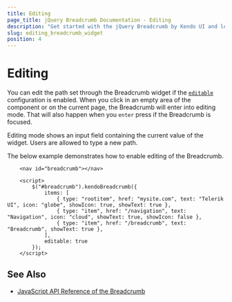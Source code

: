 ```yaml
---
title: Editing
page_title: jQuery Breadcrumb Documentation - Editing
description: "Get started with the jQuery Breadcrumb by Kendo UI and learn how to enable editing and alter the Breadcrumb value."
slug: editing_breadcrumb_widget
position: 4
---
```


# Editing

You can edit the path set through the Breadcrumb widget if the [`editable`](/api/javascript/ui/breadcrumb/configuration/editable) configuration is enabled. When you click in an empty area of the component or on the current page, the Breadcrumb will enter into editing mode. That will also happen when you `enter` press if the Breadcrumb is focused.

Editing mode shows an input field containing the current value of the widget. Users are allowed to type a new path.

The below example demonstrates how to enable editing of the Breadcrumb.

```dojo
    <nav id="breadcrumb"></nav>

    <script>
        $("#breadcrumb").kendoBreadcrumb({
            items: [
                { type: "rootitem", href: "mysite.com", text: "Telerik UI", icon: "globe", showIcon: true, showText: true },
                { type: "item", href: "/navigation", text: "Navigation", icon: "cloud", showText: true, showIcon: false },
                { type: "item", href: "/breadcrumb", text: "Breadcrumb", showText: true },
            ],
            editable: true
        });
    </script>
```

## See Also

* [JavaScript API Reference of the Breadcrumb](/api/javascript/ui/breadcrumb)